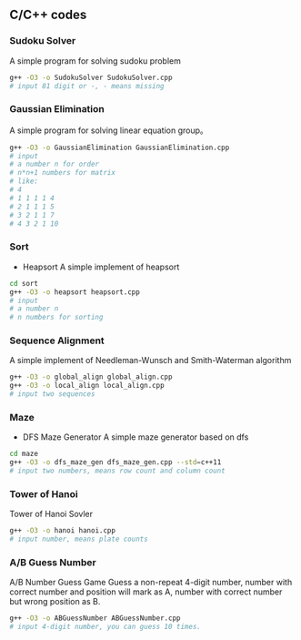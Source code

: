 ## C/C++ codes
### Sudoku Solver
A simple program for solving sudoku problem
```bash
g++ -O3 -o SudokuSolver SudokuSolver.cpp
# input 81 digit or -, - means missing
```

### Gaussian Elimination
A simple program for solving linear equation group。
```bash
g++ -O3 -o GaussianElimination GaussianElimination.cpp
# input
# a number n for order
# n*n+1 numbers for matrix
# like:
# 4
# 1 1 1 1 4
# 2 1 1 1 5
# 3 2 1 1 7
# 4 3 2 1 10 
```

### Sort
- Heapsort
A simple implement of heapsort
```bash
cd sort
g++ -O3 -o heapsort heapsort.cpp
# input
# a number n
# n numbers for sorting
```

### Sequence Alignment
A simple implement of Needleman-Wunsch and Smith-Waterman algorithm
```bash
g++ -O3 -o global_align global_align.cpp
g++ -O3 -o local_align local_align.cpp
# input two sequences
```

### Maze
- DFS Maze Generator
A simple maze generator based on dfs
```bash
cd maze
g++ -O3 -o dfs_maze_gen dfs_maze_gen.cpp --std=c++11
# input two numbers, means row count and column count
```

### Tower of Hanoi
Tower of Hanoi Sovler
```bash
g++ -O3 -o hanoi hanoi.cpp
# input number, means plate counts
```

### A/B Guess Number
A/B Number Guess Game
Guess a non-repeat 4-digit number, number with correct number and position will mark as A, number with correct number but wrong position as B.
```bash
g++ -O3 -o ABGuessNumber ABGuessNumber.cpp
# input 4-digit number, you can guess 10 times.
```
